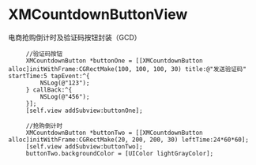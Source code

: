# XMCountdownButtonView
电商抢购倒计时及验证码按钮封装（GCD）

         //验证码按钮
         XMCountdownButton *buttonOne = [[XMCountdownButton alloc]initWithFrame:CGRectMake(100, 100, 100, 30) title:@"发送验证码" startTime:5 tapEvent:^{
             NSLog(@"123");
         } callBack:^{
             NSLog(@"456");
         }];
         [self.view addSubview:buttonOne];
    
         //抢购倒计时
         XMCountdownButton *buttonTwo = [[XMCountdownButton alloc]initWithFrame:CGRectMake(20, 200, 200, 30) leftTime:24*60*60];
         [self.view addSubview:buttonTwo];
         buttonTwo.backgroundColor = [UIColor lightGrayColor];

